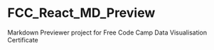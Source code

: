# FCC_React_MD_Preview
Markdown Previewer project for Free Code Camp Data Visualisation Certificate 
